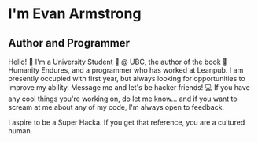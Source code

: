 # I'm Evan Armstrong
## Author and Programmer

Hello! :wave: I'm a University Student :school: @ UBC, the author of the book :book: Humanity Endures, and a programmer who has worked at Leanpub. I am presently occupied with first year, but always looking for opportunities to improve my ability. 
Message me and let's be hacker friends! :computer: If you have any cool things you're working on, do let me know... and if you want to scream at me about any of my code, I'm always open to feedback.

I aspire to be a Super Hacka. If you get that reference, you are a cultured human.
